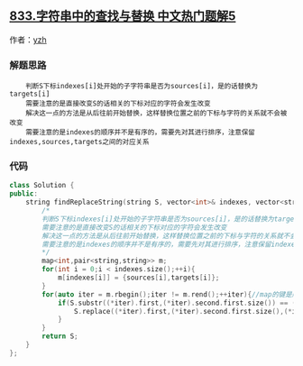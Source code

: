 ## [833.字符串中的查找与替换 中文热门题解5](https://leetcode.cn/problems/find-and-replace-in-string/solutions/100000/ni-xu-ti-huan-zhu-yi-indexesshi-wu-xu-de-10xing-da)

作者：[yzh](https://leetcode.cn/u/yzh)
### 解题思路

        判断S下标indexes[i]处开始的子字符串是否为sources[i]，是的话替换为targets[i]
        需要注意的是直接改变S的话相关的下标对应的字符会发生改变
        解决这一点的方法是从后往前开始替换，这样替换位置之前的下标与字符的关系就不会被改变
        需要注意的是indexes的顺序并不是有序的，需要先对其进行排序，注意保留indexes,sources,targets之间的对应关系
        

### 代码

```cpp
class Solution {
public:
    string findReplaceString(string S, vector<int>& indexes, vector<string>& sources, vector<string>& targets) {
        /*
        判断S下标indexes[i]处开始的子字符串是否为sources[i]，是的话替换为targets[i]
        需要注意的是直接改变S的话相关的下标对应的字符会发生改变
        解决这一点的方法是从后往前开始替换，这样替换位置之前的下标与字符的关系就不会被改变
        需要注意的是indexes的顺序并不是有序的，需要先对其进行排序，注意保留indexes,sources,targets之间的对应关系
        */
        map<int,pair<string,string>> m;
        for(int i = 0;i < indexes.size();++i){
            m[indexes[i]] = {sources[i],targets[i]};
        }
        for(auto iter = m.rbegin();iter != m.rend();++iter){//map的键是顺序排序的，这里需要逆序访问
            if(S.substr((*iter).first,(*iter).second.first.size()) == (*iter).second.first){
                S.replace((*iter).first,(*iter).second.first.size(),(*iter).second.second);
            }
        }
        return S;
    }
};
```